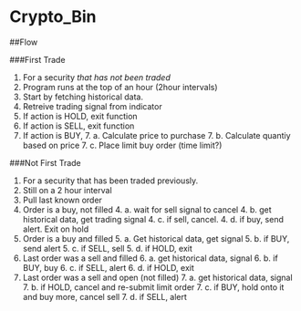 # Crypto_Bin

##Flow

###First Trade
1. For a security *that has not been traded*
2. Program runs at the top of an hour (2hour intervals)
3. Start by fetching historical data.
4. Retreive trading signal from indicator
5. If action is HOLD, exit function
6. If action is SELL, exit function
7. If action is BUY,
	7. a. Calculate price to purchase
	7. b. Calculate quantiy based on price
	7. c. Place limit buy order (time limit?)


###Not First Trade
1. For a security that has been traded previously.
2. Still on a 2 hour interval
3. Pull last known order
4. Order is a buy, not filled
	4. a. wait for sell signal to cancel
	4. b. get historical data, get trading signal
	4. c. if sell, cancel.
	4. d. if buy, send alert. Exit on hold
5. Order is a buy and filled
	5. a. Get historical data, get signal
	5. b. if BUY, send alert
	5. c. if SELL, sell
	5. d. if HOLD, exit
6. Last order was a sell and filled
	6. a. get historical data, signal
	6. b. if BUY, buy
	6. c. if SELL, alert
	6. d. if HOLD, exit
7. Last order was a sell and open (not filled)
	7. a. get historical data, signal
	7. b. if HOLD, cancel and re-submit limit order
	7. c. if BUY, hold onto it and buy more, cancel sell
	7. d. if SELL, alert

